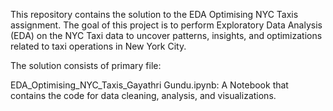 This repository contains the solution to the EDA Optimising NYC Taxis assignment. The goal of this project is to perform Exploratory Data Analysis (EDA) on the NYC Taxi data to uncover patterns, insights, and optimizations related to taxi operations in New York City.

The solution consists of  primary file:

EDA_Optimising_NYC_Taxis_Gayathri Gundu.ipynb: A Notebook that contains the code for data cleaning, analysis, and visualizations.
